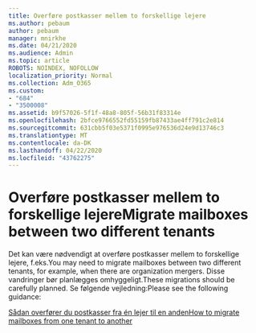 ```yaml
---
title: Overføre postkasser mellem to forskellige lejere
ms.author: pebaum
author: pebaum
manager: mnirkhe
ms.date: 04/21/2020
ms.audience: Admin
ms.topic: article
ROBOTS: NOINDEX, NOFOLLOW
localization_priority: Normal
ms.collection: Adm_O365
ms.custom:
- "684"
- "3500008"
ms.assetid: b9f57026-5f1f-48a8-805f-56b31f83314e
ms.openlocfilehash: 2bfce9766552fd55159fb87433ae4ff791c2e814
ms.sourcegitcommit: 631cbb5f03e5371f0995e976536d24e9d13746c3
ms.translationtype: MT
ms.contentlocale: da-DK
ms.lasthandoff: 04/22/2020
ms.locfileid: "43762275"
---
```

# <a name="migrate-mailboxes-between-two-different-tenants"></a><span data-ttu-id="42ba7-102">Overføre postkasser mellem to forskellige lejere</span><span class="sxs-lookup"><span data-stu-id="42ba7-102">Migrate mailboxes between two different tenants</span></span>

<span data-ttu-id="42ba7-103">Det kan være nødvendigt at overføre postkasser mellem to forskellige lejere, f.eks.</span><span class="sxs-lookup"><span data-stu-id="42ba7-103">You may need to migrate mailboxes between two different tenants, for example, when there are organization mergers.</span></span> <span data-ttu-id="42ba7-104">Disse vandringer bør planlægges omhyggeligt.</span><span class="sxs-lookup"><span data-stu-id="42ba7-104">These migrations should be carefully planned.</span></span> <span data-ttu-id="42ba7-105">Se følgende vejledning:</span><span class="sxs-lookup"><span data-stu-id="42ba7-105">Please see the following guidance:</span></span>
  
[<span data-ttu-id="42ba7-106">Sådan overfører du postkasser fra én lejer til en anden</span><span class="sxs-lookup"><span data-stu-id="42ba7-106">How to migrate mailboxes from one tenant to another</span></span>](https://docs.microsoft.com/Exchange/mailbox-migration/migrate-mailboxes-across-tenants)
  